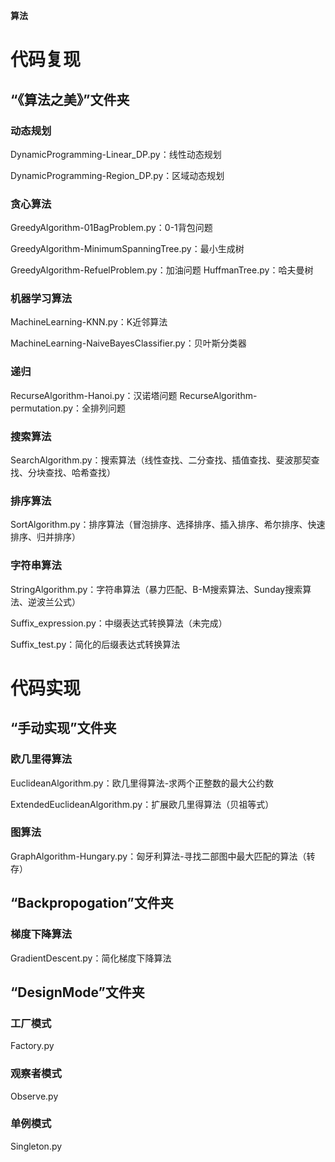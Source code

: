 **算法**

# 代码复现
## “《算法之美》”文件夹
### 动态规划
DynamicProgramming-Linear_DP.py：线性动态规划

DynamicProgramming-Region_DP.py：区域动态规划

### 贪心算法
GreedyAlgorithm-01BagProblem.py：0-1背包问题

GreedyAlgorithm-MinimumSpanningTree.py：最小生成树

GreedyAlgorithm-RefuelProblem.py：加油问题
HuffmanTree.py：哈夫曼树

### 机器学习算法
MachineLearning-KNN.py：K近邻算法

MachineLearning-NaiveBayesClassifier.py：贝叶斯分类器

### 递归
RecurseAlgorithm-Hanoi.py：汉诺塔问题
RecurseAlgorithm-permutation.py：全排列问题

### 搜索算法
SearchAlgorithm.py：搜索算法（线性查找、二分查找、插值查找、斐波那契查找、分块查找、哈希查找）

### 排序算法
SortAlgorithm.py：排序算法（冒泡排序、选择排序、插入排序、希尔排序、快速排序、归并排序）

### 字符串算法
StringAlgorithm.py：字符串算法（暴力匹配、B-M搜索算法、Sunday搜索算法、逆波兰公式）

Suffix_expression.py：中缀表达式转换算法（未完成）

Suffix_test.py：简化的后缀表达式转换算法


# 代码实现
## “手动实现”文件夹
### 欧几里得算法
EuclideanAlgorithm.py：欧几里得算法-求两个正整数的最大公约数

ExtendedEuclideanAlgorithm.py：扩展欧几里得算法（贝祖等式）

### 图算法
GraphAlgorithm-Hungary.py：匈牙利算法-寻找二部图中最大匹配的算法（转存）

## “Backpropogation”文件夹
### 梯度下降算法
GradientDescent.py：简化梯度下降算法

## “DesignMode”文件夹
### 工厂模式
Factory.py

### 观察者模式
Observe.py

### 单例模式
Singleton.py
